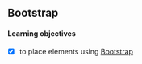 ## Bootstrap

#### Learning objectives

- [x] to place elements using [Bootstrap]( https://adriana-lazurca.github.io/exercises-bootstrap/)